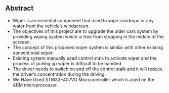 ## Abstract

* Wiper is an essential component that used to wipe raindrops or any water from the vehicle’s windscreen.
* The objectives of this project are to upgrade the older cars system by providing wiping system which is free from stopping in the middle of the screeen.
* The concept of this proposed wiper system is similar with other existing conventional wiper.
* Existing system manually used control stalk to activate wiper and the process of pulling up wiper is difficult to be handled. 
* The driver needs to switch on and off the control stalk and it will reduce the driver’s concentration during the driving.
* We HAve Used STM32F407VG Microcontroller which is ased on the ARM microprocessor. 
